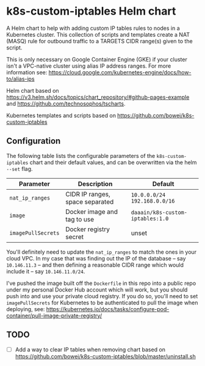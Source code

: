# k8s-custom-iptables Helm chart

A Helm chart to help with adding custom IP tables rules to nodes in a Kubernetes cluster.
This collection of scripts and templates create a NAT (MASQ) rule for outbound traffic to a TARGETS
CIDR range(s) given to the script.

This is only necessary on Google Container Engine (GKE) if your cluster isn't a VPC-native cluster
using alias IP address ranges. For more information see: https://cloud.google.com/kubernetes-engine/docs/how-to/alias-ips

Helm chart based on https://v3.helm.sh/docs/topics/chart_repository/#github-pages-example
and https://github.com/technosophos/tscharts.

Kubernetes templates and scripts based on https://github.com/bowei/k8s-custom-iptables

## Configuration

The following table lists the configurable parameters of the `k8s-custom-iptables` chart and their
default values, and can be overwritten via the helm `--set` flag.

| Parameter          | Description                     | Default                          |
| ------------------ | ------------------------------- | -------------------------------- |
| `nat_ip_ranges`    | CIDR IP ranges, space separated | `10.0.0.0/24 192.168.0.0/16`     |
| `image`            | Docker image and tag to use     | `daaain/k8s-custom-iptables:1.0` |
| `imagePullSecrets` | Docker registry secret          | unset                            |

You'll definitely need to update the `nat_ip_ranges` to match the ones in your cloud VPC. In my case
that was finding out the IP of the database – say `10.146.11.3` – and then defining a reasonable
CIDR range which would include it – say `10.146.11.0/24`.

I've pushed the image built off the `Dockerfile` in this repo into a public repo under my personal
Docker Hub account which will work, but you should push into and use your private cloud registry. If
you do so, you'll need to set `imagePullSecrets` for Kubernetes to be authenticated to pull the
image when deploying, see: https://kubernetes.io/docs/tasks/configure-pod-container/pull-image-private-registry/

## TODO

- [ ] Add a way to clear IP tables when removing chart based on https://github.com/bowei/k8s-custom-iptables/blob/master/uninstall.sh
